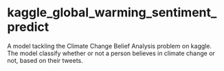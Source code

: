 # kaggle_global_warming_sentiment_predict
A model tackling the Climate Change Belief Analysis problem on kaggle. The model classify whether or not a person believes in climate change or not, based on their tweets.
